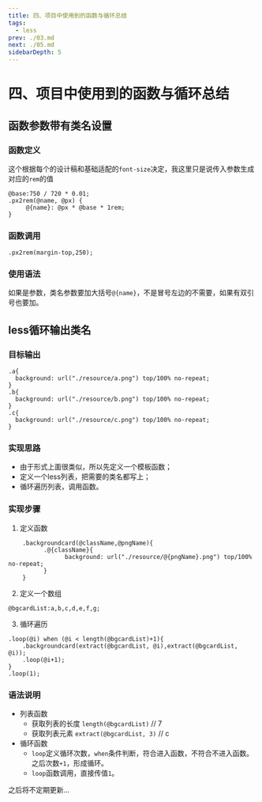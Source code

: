 ```yaml
---
title: 四、项目中使用到的函数与循环总结
tags: 
  - less
prev: ./03.md
next: ./05.md
sidebarDepth: 5
---
```

# 四、项目中使用到的函数与循环总结

## 函数参数带有类名设置
### 函数定义
这个根据每个的设计稿和基础适配的`font-size`决定，我这里只是说传入参数生成对应的`rem`的值

```less
@base:750 / 720 * 0.01;
.px2rem(@name, @px) {
     @{name}: @px * @base * 1rem;
}
```
### 函数调用
```less
.px2rem(margin-top,250);
```
### 使用语法
如果是参数，类名参数要加大括号`@{name}`，不是冒号左边的不需要，如果有双引号也要加。


## less循环输出类名
### 目标输出
```
.a{
  background: url("./resource/a.png") top/100% no-repeat;
}
.b{
  background: url("./resource/b.png") top/100% no-repeat;
}
.c{
  background: url("./resource/c.png") top/100% no-repeat;
}

```
### 实现思路
- 由于形式上面很类似，所以先定义一个模板函数；
- 定义一个less列表，把需要的类名都写上；
- 循环遍历列表，调用函数。
### 实现步骤
1. 定义函数
```less
    .backgroundcard(@className,@pngName){
          .@{className}{
                background: url("./resource/@{pngName}.png") top/100% no-repeat;
          }
    }
```
2. 定义一个数组
```less
@bgcardList:a,b,c,d,e,f,g;
```
3. 循环遍历
```less
.loop(@i) when (@i < length(@bgcardList)+1){
    .backgroundcard(extract(@bgcardList, @i),extract(@bgcardList, @i));
    .loop(@i+1);
}
.loop(1);
```
### 语法说明
+ 列表函数
    - 获取列表的长度  `length(@bgcardList)`  // 7
    - 获取列表元素  `extract(@bgcardList, 3)`  // c
+ 循环函数
    - `loop`定义循环次数，`when`条件判断，符合进入函数，不符合不进入函数。之后次数`+1`，形成循环。
    - `loop`函数调用，直接传值`1`。


之后将不定期更新...
